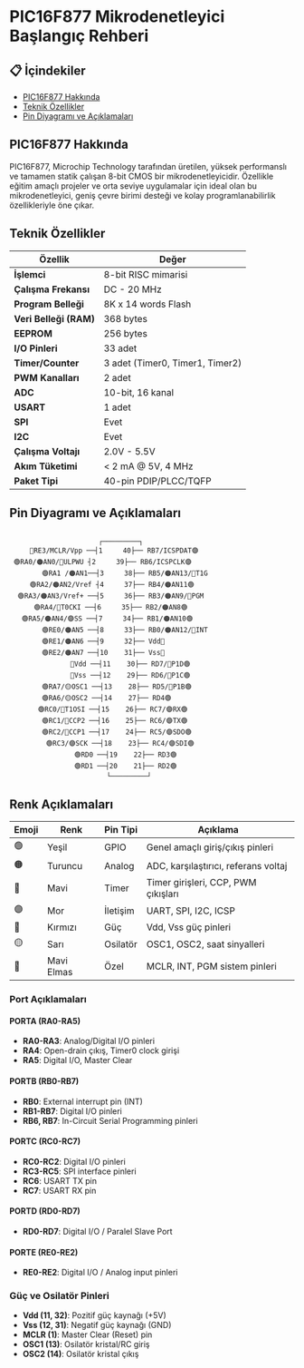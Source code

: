# PIC16F877 Mikrodenetleyici Başlangıç Rehberi

## 📋 İçindekiler

- [PIC16F877 Hakkında](#pic16f877-hakkında)
- [Teknik Özellikler](#teknik-özellikler)
- [Pin Diyagramı ve Açıklamaları](#pin-diyagramı-ve-açıklamaları)

## PIC16F877 Hakkında

PIC16F877, Microchip Technology tarafından üretilen, yüksek performanslı ve tamamen statik çalışan 8-bit CMOS bir mikrodenetleyicidir. Özellikle eğitim amaçlı projeler ve orta seviye uygulamalar için ideal olan bu mikrodenetleyici, geniş çevre birimi desteği ve kolay programlanabilirlik özellikleriyle öne çıkar.


## Teknik Özellikler

| Özellik | Değer |
|---------|--------|
| **İşlemci** | 8-bit RISC mimarisi |
| **Çalışma Frekansı** | DC - 20 MHz |
| **Program Belleği** | 8K x 14 words Flash |
| **Veri Belleği (RAM)** | 368 bytes |
| **EEPROM** | 256 bytes |
| **I/O Pinleri** | 33 adet |
| **Timer/Counter** | 3 adet (Timer0, Timer1, Timer2) |
| **PWM Kanalları** | 2 adet |
| **ADC** | 10-bit, 16 kanal |
| **USART** | 1 adet |
| **SPI** | Evet |
| **I2C** | Evet |
| **Çalışma Voltajı** | 2.0V - 5.5V |
| **Akım Tüketimi** | < 2 mA @ 5V, 4 MHz |
| **Paket Tipi** | 40-pin PDIP/PLCC/TQFP |

## Pin Diyagramı ve Açıklamaları



```
        
                      ┌─────────┐
     🔷RE3/MCLR/Vpp ──┤1     40├── RB7/ICSPDAT🟣
 🟢RA0/🟠AN0/🔷ULPWU ┤2     39├── RB6/ICSPCLK🟣
        🟢RA1 /🟠AN1──┤3     38├── RB5/🟠AN13/🔵T1G
     🟢RA2/🟠AN2/Vref ┤4     37├── RB4/🟠AN11🟢
  🟢RA3/🟠AN3/Vref+ ──┤5     36├── RB3/🟠AN9/🔷PGM
      🟢RA4/🔵T0CKI ──┤6     35├── RB2/🟠AN8🟢
   🟢RA5/🟠AN4/🟣SS ──┤7     34├── RB1/🟠AN10🟢
        🟢RE0/🟠AN5 ──┤8     33├── RB0/🟠AN12/🔷INT
        🟢RE1/🟠AN6 ──┤9     32├── Vdd🔴
        🟢RE2/🟠AN7 ──┤10    31├── Vss🔴
               🔴Vdd ──┤11    30├── RD7/🔵P1D🟢
               🔴Vss ──┤12    29├── RD6/🔵P1C🟢
        🟢RA7/🟡OSC1 ──┤13    28├── RD5/🔵P1B🟢
        🟢RA6/🟡OSC2 ──┤14    27├── RD4🟢
       🟢RC0/🔵T1OSI ──┤15    26├── RC7/🟣RX🟢
        🟢RC1/🔵CCP2 ──┤16    25├── RC6/🟣TX🟢
        🟢RC2/🔵CCP1 ──┤17    24├── RC5/🟣SDO🟢
         🟢RC3/🟣SCK ──┤18    23├── RC4/🟣SDI🟢
                🟢RD0 ──┤19    22├── RD3🟢
                🟢RD1 ──┤20    21├── RD2🟢
                        └─────────┘
```

## Renk Açıklamaları

| Emoji | Renk | Pin Tipi | Açıklama |
|-------|------|----------|----------|
| 🟢 | Yeşil | GPIO | Genel amaçlı giriş/çıkış pinleri |
| 🟠 | Turuncu | Analog | ADC, karşılaştırıcı, referans voltaj |
| 🔵 | Mavi | Timer | Timer girişleri, CCP, PWM çıkışları |
| 🟣 | Mor | İletişim | UART, SPI, I2C, ICSP |
| 🔴 | Kırmızı | Güç | Vdd, Vss güç pinleri |
| 🟡 | Sarı | Osilatör | OSC1, OSC2, saat sinyalleri |
| 🔷 | Mavi Elmas | Özel | MCLR, INT, PGM sistem pinleri |


### Port Açıklamaları

#### PORTA (RA0-RA5)
- **RA0-RA3**: Analog/Digital I/O pinleri
- **RA4**: Open-drain çıkış, Timer0 clock girişi
- **RA5**: Digital I/O, Master Clear

#### PORTB (RB0-RB7)
- **RB0**: External interrupt pin (INT)
- **RB1-RB7**: Digital I/O pinleri
- **RB6, RB7**: In-Circuit Serial Programming pinleri

#### PORTC (RC0-RC7)
- **RC0-RC2**: Digital I/O pinleri
- **RC3-RC5**: SPI interface pinleri
- **RC6**: USART TX pin
- **RC7**: USART RX pin

#### PORTD (RD0-RD7)
- **RD0-RD7**: Digital I/O / Paralel Slave Port

#### PORTE (RE0-RE2)
- **RE0-RE2**: Digital I/O / Analog input pinleri

### Güç ve Osilatör Pinleri
- **Vdd (11, 32)**: Pozitif güç kaynağı (+5V)
- **Vss (12, 31)**: Negatif güç kaynağı (GND)
- **MCLR (1)**: Master Clear (Reset) pin
- **OSC1 (13)**: Osilatör kristal/RC giriş
- **OSC2 (14)**: Osilatör kristal çıkış



